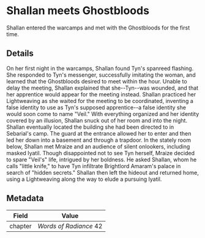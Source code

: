 # Shallan meets Ghostbloods
Shallan entered the warcamps and met with the Ghostbloods for the first time.

## Details
On her first night in the warcamps, Shallan found Tyn's spanreed flashing. She responded to Tyn's messenger, successfully imitating the woman, and learned that the Ghostbloods desired to meet within the hour. Unable to delay the meeting, Shallan explained that she--Tyn--was wounded, and that her apprentice would appear for the meeting instead. Shallan practiced her Lightweaving as she waited for the meeting to be coordinated, inventing a false identity to use as Tyn's supposed apprentice--a false identity she would soon come to name "Veil." With everything organized and her identity covered by an illusion, Shallan snuck out of her room and into the night. Shallan eventually located the building she had been directed to in Sebarial's camp. The guard at the entrance allowed her to enter and then led her down into a basement and through a trapdoor. In the stately room below, Shallan met Mraize and an audience of silent onlookers, including masked Iyatil. Though disappointed not to see Tyn herself, Mraize decided to spare "Veil's" life, intrigued by her boldness. He asked Shallan, whom he calls "little knife," to have Tyn infiltrate Brightlord Amaram's palace in search of "hidden secrets." Shallan then left the hideout and returned home, using a Lightweaving along the way to elude a pursuing Iyatil.

## Metadata
| Field | Value |
| ----- | ----- |
| chapter | *Words of Radiance* 42 |
